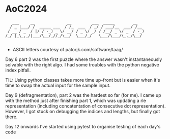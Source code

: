 # AoC2024


```
   ___     __              __         ___  _____        __   
  / _ |___/ /  _____ ___  / /_  ___  / _/ / ___/__  ___/ /__ 
 / __ / _  / |/ / -_) _ \/ __/ / _ \/ _/ / /__/ _ \/ _  / -_)
/_/ |_\_,_/|___/\__/_//_/\__/  \___/_/   \___/\___/\_,_/\__/ 
                                                             
```
* ASCII letters courtesy of patorjk.com/software/taag/

Day 6 part 2 was the first puzzle where the answer wasn't instantaneously solvable with the right algo. I had some troubles with the python negative index pitfall.

TIL: Using python classes takes more time up-front but is easier when it's time to swap the actual input for the sample input. 

Day 9 (defragmentation), part 2 was the hardest so far (for me). I came up with the method just after finishing part 1, which was updating a rle representation (including concatentation of consecutive dot representation). However, I got stuck on debugging the indices and lengths, but finally got there.

Day 12 onwards I've started using pytest to organise testing of each day's code

